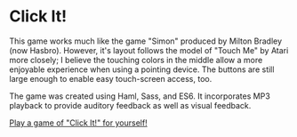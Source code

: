 # Click It!
This game works much like the game "Simon" produced by Milton Bradley (now Hasbro). 
However, it's layout follows the model of "Touch Me" by Atari more closely; 
I believe the touching colors in the middle allow a more enjoyable experience 
when using a pointing device. The buttons are still large enough to enable 
easy touch-screen access, too.

The game was created using Haml, Sass, and ES6. It incorporates MP3 playback to 
provide auditory feedback as well as visual feedback.

[Play a game of "Click It!" for yourself!](https://codepen.io/jdsandifer/full/ppLqdB/)
